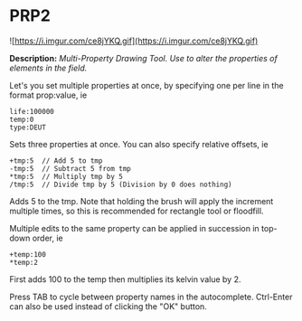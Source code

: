 
# PRP2

![https://i.imgur.com/ce8jYKQ.gif](https://i.imgur.com/ce8jYKQ.gif)

**Description:**  *Multi-Property Drawing Tool. Use to alter the properties of elements in the field.*

Let's you set multiple properties at once, by specifying one per line in the format prop:value, ie

```
life:100000
temp:0
type:DEUT
```

Sets three properties at once. You can also specify relative offsets, ie

```
+tmp:5  // Add 5 to tmp
-tmp:5  // Subtract 5 from tmp
*tmp:5  // Multiply tmp by 5
/tmp:5  // Divide tmp by 5 (Division by 0 does nothing)
```
Adds 5 to the tmp. Note that holding the brush will apply the increment multiple times, so this is recommended for rectangle tool or floodfill.

Multiple edits to the same property can be applied in succession in top-down order, ie

```
+temp:100
*temp:2
```

First adds 100 to the temp then multiplies its kelvin value by 2.

Press TAB to cycle between property names in the autocomplete. Ctrl-Enter can also be used instead of clicking the "OK" button.